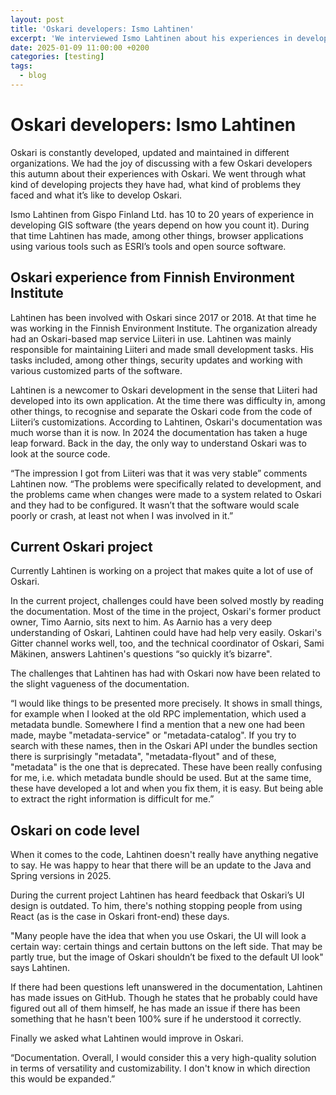 ```yaml
---
layout: post
title: 'Oskari developers: Ismo Lahtinen'
excerpt: 'We interviewed Ismo Lahtinen about his experiences in developing Oskari.'
date: 2025-01-09 11:00:00 +0200
categories: [testing]
tags:
  - blog
---
```


# Oskari developers: Ismo Lahtinen

Oskari is constantly developed, updated and maintained in different organizations. We had the joy of discussing with a few Oskari developers this autumn about their experiences with Oskari. We went through what kind of developing projects they have had, what kind of problems they faced and what it’s like to develop Oskari. 

Ismo Lahtinen from Gispo Finland Ltd. has 10 to 20 years of experience in developing GIS software (the years depend on how you count it). During that time Lahtinen has made, among other things, browser applications using various tools such as ESRI’s tools and open source software.

## Oskari experience from Finnish Environment Institute

Lahtinen has been involved with Oskari since 2017 or 2018. At that time he was working in the Finnish Environment Institute. The organization already had an Oskari-based map service Liiteri in use. Lahtinen was mainly responsible for maintaining Liiteri and made small development tasks. His tasks included, among other things, security updates and working with various customized parts of the software.

Lahtinen is a newcomer to Oskari development in the sense that Liiteri had developed into its own application. At the time there was difficulty in, among other things, to recognise and separate the Oskari code from the code of Liiteri’s customizations. According to Lahtinen, Oskari's documentation was much worse than it is now. In 2024 the documentation has taken a huge leap forward. Back in the day, the only way to understand Oskari was to look at the source code.

“The impression I got from Liiteri was that it was very stable” comments Lahtinen now. “The problems were specifically related to development, and the problems came when changes were made to a system related to Oskari and they had to be configured. It wasn’t that the software would scale poorly or crash, at least not when I was involved in it.”

## Current Oskari project

Currently Lahtinen is working on a project that makes quite a lot of use of Oskari.

In the current project, challenges could have been solved mostly by reading the documentation. Most of the time in the project, Oskari's former product owner, Timo Aarnio, sits next to him. As Aarnio has a very deep understanding of Oskari, Lahtinen could have had help very easily. Oskari's Gitter channel works well, too, and the technical coordinator of Oskari, Sami Mäkinen, answers Lahtinen's questions “so quickly it’s bizarre".

The challenges that Lahtinen has had with Oskari now have been related to the slight vagueness of the documentation. 

“I would like things to be presented more precisely. It shows in small things, for example when I looked at the old RPC implementation, which used a metadata bundle. Somewhere I find a mention that a new one had been made, maybe "metadata-service" or "metadata-catalog". If you try to search with these names, then in the Oskari API under the bundles section there is surprisingly "metadata", "metadata-flyout" and of these, "metadata" is the one that is deprecated. These have been really confusing for me, i.e. which metadata bundle should be used. But at the same time, these have developed a lot and when you fix them, it is easy. But being able to extract the right information is difficult for me.”

## Oskari on code level

When it comes to the code, Lahtinen doesn't really have anything negative to say. He was happy to hear that there will be an update to the Java and Spring versions in 2025.

During the current project Lahtinen has heard feedback that Oskari’s UI design is outdated. To him, there's nothing stopping people from using React (as is the case in Oskari front-end) these days.

"Many people have the idea that when you use Oskari, the UI will look a certain way: certain things and certain buttons on the left side. That may be partly true, but the image of Oskari shouldn’t be fixed to the default UI look" says Lahtinen.

If there had been questions left unanswered in the documentation, Lahtinen has made issues on GitHub. Though he states that he probably could have figured out all of them himself, he has made an issue if there has been something that he hasn't been 100% sure if he understood it correctly.

Finally we asked what Lahtinen would improve in Oskari.

“Documentation. Overall, I would consider this a very high-quality solution in terms of versatility and customizability. I don't know in which direction this would be expanded.”
